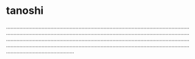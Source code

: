 # tanoshi

..............................................................................................................................................................................................................................................................................................................................................................................................................................................................................................................................................................